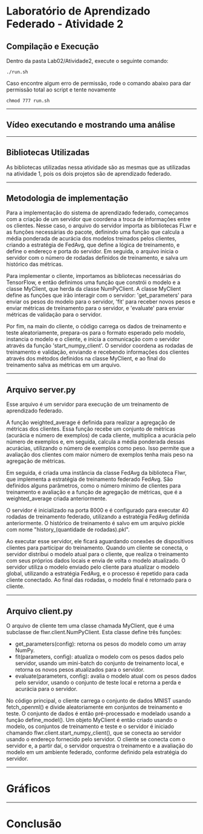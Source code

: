 # Laboratório de Aprendizado Federado  - Atividade 2

## Compilação e Execução

Dentro da pasta Lab02/Atividade2, execute o seguinte comando:

```
./run.sh
```

Caso encontre algum erro de permissão, rode o comando abaixo para dar permissão total ao script e tente novamente

```
chmod 777 run.sh
```

---

## Vídeo executando e mostrando uma análise

---

## Bibliotecas Utilizadas

As bibliotecas utilizadas nessa atividade são as mesmas que as utilizadas na atividade 1, pois os dois projetos são de aprendizado federado.

---

## Metodologia de implementação

Para a implementação do sistema de aprendizado federado, começamos com a criação de um servidor que coordena a troca de informações entre os clientes. Nesse caso, o arquivo do servidor importa as bibliotecas FLwr e as funções necessárias do pacote, definindo uma função que calcula a média ponderada de acurácia dos modelos treinados pelos clientes, criando a estratégia de FedAvg, que define a lógica de treinamento, e define o endereço e porta do servidor. Em seguida, o arquivo inicia o servidor com o número de rodadas definidos de treinamento, e salva um histórico das métricas.

Para implementar o cliente, importamos as bibliotecas necessárias do TensorFlow, e então definimos uma função que constrói o modelo e a classe MyClient, que herda da classe NumPyClient. A classe MyClient define as funções que irão interagir com o servidor: 'get_parameters' para enviar os pesos do modelo para o servidor, 'fit' para receber novos pesos e enviar métricas de treinamento para o servidor, e 'evaluate' para enviar métricas de validação para o servidor.

Por fim, na main do cliente, o código carrega os dados de treinamento e teste aleatoriamente, prepara-os para o formato esperado pelo modelo, instancia o modelo e o cliente, e inicia a comunicação com o servidor através da função 'start_numpy_client'. O servidor coordena as rodadas de treinamento e validação, enviando e recebendo informações dos clientes através dos métodos definidos na classe MyClient, e ao final do treinamento salva as métricas em um arquivo.

---

## Arquivo server.py

Esse arquivo é um servidor para execução de um treinamento de aprendizado federado.

A função weighted_average é definida para realizar a agregação de métricas dos clientes. Essa função recebe um conjunto de métricas (acurácia e número de exemplos) de cada cliente, multiplica a acurácia pelo número de exemplos e, em seguida, calcula a média ponderada dessas acurácias, utilizando o número de exemplos como peso. Isso permite que a avaliação dos clientes com maior número de exemplos tenha mais peso na agregação de métricas.

Em seguida, é criada uma instância da classe FedAvg da biblioteca Flwr, que implementa a estratégia de treinamento federado FedAvg. São definidos alguns parâmetros, como o número mínimo de clientes para treinamento e avaliação e a função de agregação de métricas, que é a weighted_average criada anteriormente.

O servidor é inicializado na porta 8000 e é configurado para executar 40 rodadas de treinamento federado, utilizando a estratégia FedAvg definida anteriormente. O histórico de treinamento é salvo em um arquivo pickle com nome "history_(quantidade de rodadas).pkl".

Ao executar esse servidor, ele ficará aguardando conexões de dispositivos clientes para participar do treinamento. Quando um cliente se conecta, o servidor distribui o modelo atual para o cliente, que realiza o treinamento com seus próprios dados locais e envia de volta o modelo atualizado. O servidor utiliza o modelo enviado pelo cliente para atualizar o modelo global, utilizando a estratégia FedAvg, e o processo é repetido para cada cliente conectado. Ao final das rodadas, o modelo final é retornado para o cliente.

---

## Arquivo client.py

O arquivo de cliente tem uma classe chamada MyClient, que é uma subclasse de flwr.client.NumPyClient. Esta classe define três funções:

* get_parameters(config): retorna os pesos do modelo como um array NumPy.
* fit(parameters, config): atualiza o modelo com os pesos dados pelo servidor, usando um mini-batch do conjunto de treinamento local, e retorna os novos pesos atualizados para o servidor.
* evaluate(parameters, config): avalia o modelo atual com os pesos dados pelo servidor, usando o conjunto de teste local e retorna a perda e acurácia para o servidor.

No código principal, o cliente carrega o conjunto de dados MNIST usando fetch_openml() e divide aleatoriamente em conjuntos de treinamento e teste. O conjunto de dados é então pré-processado e modelado usando a função define_model(). Um objeto MyClient é então criado usando o modelo, os conjuntos de treinamento e teste e o servidor é iniciado chamando flwr.client.start_numpy_client(), que se conecta ao servidor usando o endereço fornecido pelo servidor. O cliente se conecta com o servidor e, a partir daí, o servidor orquestra o treinamento e a avaliação do modelo em um ambiente federado, conforme definido pela estratégia do servidor.

---

# Gráficos

---

# Conclusão
